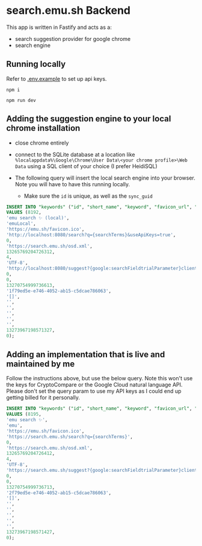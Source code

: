 # search.emu.sh Backend

This app is written in Fastify and acts as a:

- search suggestion provider for google chrome
- search engine

## Running locally

Refer to [.env.example](./.env.example) to set up api keys.

```
npm i
```

```
npm run dev
```

## Adding the suggestion engine to your local chrome installation

- close chrome entirely
- connect to the SQLite database at a location like
  `%localappdata%\Google\Chrome\User Data\<your chrome profile>\Web Data` using a SQL client of your choice (I prefer HeidiSQL)

- The following query will insert the local search engine into your browser. Note you will have to have this running locally.
  - Make sure the `id` is unique, as well as the `sync_guid`

```sql
INSERT INTO "keywords" ("id", "short_name", "keyword", "favicon_url", "url", "safe_for_autoreplace", "originating_url", "date_created", "usage_count", "input_encodings", "suggest_url", "prepopulate_id", "created_by_policy", "last_modified", "sync_guid", "alternate_urls", "image_url", "search_url_post_params", "suggest_url_post_params", "image_url_post_params", "new_tab_url", "last_visited", "created_from_play_api")
VALUES (8192,
'emu search ✨ (local)',
'emuLocal',
'https://emu.sh/favicon.ico',
'http://localhost:8080/search?q={searchTerms}&useApiKeys=true',
0,
'https://search.emu.sh/osd.xml',
13265769204726312,
4,
'UTF-8',
'http://localhost:8080/suggest?{google:searchFieldtrialParameter}client={google:suggestClient}&gs_ri={google:suggestRid}&xssi=t&q={searchTerms}&{google:inputType}{google:omniboxFocusType}{google:cursorPosition}{google:currentPageUrl}{google:pageClassification}{google:searchVersion}{google:sessionToken}{google:prefetchQuery}sugkey={google:suggestAPIKeyParameter}&useApiKeys=true',
0,
0,
13270754999736613,
'1f79ed5e-e746-4052-ab15-c5dcae786063',
'[]',
'',
'',
'',
'',
'',
13273967198571327,
0);
```

## Adding an implementation that is live and maintained by me

Follow the instructions above, but use the below query.
Note this won't use the keys for CryptoCompare or the Google Cloud natural language API. Please don't set the query param to use my API keys as I could end up getting billed for it personally.

```sql
INSERT INTO "keywords" ("id", "short_name", "keyword", "favicon_url", "url", "safe_for_autoreplace", "originating_url", "date_created", "usage_count", "input_encodings", "suggest_url", "prepopulate_id", "created_by_policy", "last_modified", "sync_guid", "alternate_urls", "image_url", "search_url_post_params", "suggest_url_post_params", "image_url_post_params", "new_tab_url", "last_visited", "created_from_play_api")
VALUES (8195,
'emu search ✨',
'emu',
'https://emu.sh/favicon.ico',
'https://search.emu.sh/search?q={searchTerms}',
0,
'https://search.emu.sh/osd.xml',
13265769204726412,
4,
'UTF-8',
'https://search.emu.sh/suggest?{google:searchFieldtrialParameter}client={google:suggestClient}&gs_ri={google:suggestRid}&xssi=t&q={searchTerms}&{google:inputType}{google:omniboxFocusType}{google:cursorPosition}{google:currentPageUrl}{google:pageClassification}{google:searchVersion}{google:sessionToken}{google:prefetchQuery}sugkey={google:suggestAPIKeyParameter}',
0,
0,
13270754999736713,
'2f79ed5e-e746-4052-ab15-c5dcae786063',
'[]',
'',
'',
'',
'',
'',
13273967198571427,
0);
```

